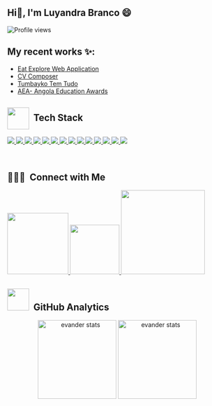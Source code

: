 ## Hi👋, I'm Luyandra Branco 😄
<p align="left"> <img src="https://komarev.com/ghpvc/?username=LuyandraBrancoo&color=0e14c2" alt="Profile views" /> </p>

## My recent works ✨:
- [Eat Explore Web Application](https://eat-explore-web-application.vercel.app/)<br/>
- [CV Composer](https://cv-composer-black.vercel.app/)<br/>
- [Tumbayko Tem Tudo](https://tumbayko.vercel.app/)<br/>
- [AEA- Angola Education Awards](https://angolaeducationawards.com/)<br/>

## <img src="images/gato.gif" width="50" align="center"> &nbsp;Tech Stack

<div align="left">
 <p>
    <a href='https://html.com/'>
      <img src="https://skillicons.dev/icons?i=html"/>
    </a>
    <a href='https://developer.mozilla.org/en-US/docs/Web/CSS'>
      <img src="https://skillicons.dev/icons?i=css"/>
    </a>
    <a href='https://www.javascript.com/'>
      <img src="https://skillicons.dev/icons?i=js"/>
    </a>
    <a href='https://www.typescriptlang.org/'>
      <img src="https://skillicons.dev/icons?i=ts"/>
    </a>
    <a href='https://reactjs.org/'>
      <img src="https://skillicons.dev/icons?i=react"/>
    </a>
    <a href='https://nextjs.org/'>
      <img src="https://skillicons.dev/icons?i=nextjs"/>
    </a>
    <a href='https://nodejs.org/en/'>
      <img src="https://skillicons.dev/icons?i=nodejs"/>
    </a>
    <a href='https://git-scm.com/'>
     <img src="https://skillicons.dev/icons?i=git"/>
    </a>
    <a href='https://styled-components.com/'>
      <img src="https://skillicons.dev/icons?i=styledcomponents"/>
    </a>
    <a href='https://tailwindui.com/'>
     <img src="https://skillicons.dev/icons?i=tailwind"/>
    </a>
    <a href='https://sass-lang.com/'>
     <img src="https://skillicons.dev/icons?i=sass"/>
    </a>
     <a href='https://nestjs.com/logo-small.ede75a6b.svg'>
     <img src="https://skillicons.dev/icons?i=nestjs"/>
    </a>
    </a>
     <a href='https://fastify.dev/img/logos/fastify-black.svg'>
     <img src="https://skillicons.dev/icons?i=fastify"/>
    </a>
    <a href='https://www.figma.com/'>
     <img src="https://skillicons.dev/icons?i=figma"/>
    </a>
 </p>

</div>
  
<br>

## 👨🏻‍💼 &nbsp;Connect with Me

<p align="left">
 
 <a href="https://www.linkedin.com/in/luyandra-branco-494973206/" alt="Linkedin">
  <img width="140px" src="https://img.shields.io/badge/-Linkedin-rgb(25, 27, 30)?style=for-the-badge&logo=Linkedin&logoColor=rgb(150, 118, 228)&link=https://www.linkedin.com/in/luyandra-branco-494973206/"/> 
 </a>

 <a href="mailto:evander.20116@gmail.com" alt="Gmail">
  <img width="113px" src="https://img.shields.io/badge/-Gmail-rgb(25, 27, 30)?style=for-the-badge&logo=Gmail&logoColor=rgb(150, 118, 228)&link=mailto:luyandrabranco@gmail.com"/> 
 </a>
 
 <a href="https://luyandrabranco.online/" alt="Portfolio">
  <img width="192px" src="https://img.shields.io/badge/my_portfolio-rgb(25, 27, 30)?style=for-the-badge&logo=ko-fi&logoColor=rgb(150, 118, 228)&link=https://luyandrabranco.online/"/>
 </a>

 </p>

## <img src="images/gato_astronauta.gif" width="50" height="50" align="10">  &nbsp;GitHub Analytics

<div align="center">
<img height='180em' src="https://github-readme-stats.vercel.app/api?username=LuyandraBranco&show_icons=true=anuraghazra&show_icons=true&theme=aura" alt="evander stats"/>
<img height='180em' src="https://github-readme-stats.vercel.app/api/top-langs/?username=LuyandraBranco&layout=compact&theme=aura" alt="evander stats"/>
 </div>
    

